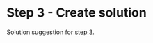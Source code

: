 # Step 3 - Create solution

Solution suggestion for [step 3](https://github.com/nrkno/dotnetskolen/blob/main/README_EN.md#step-3---create-solution).
